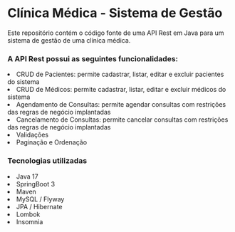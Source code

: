 <h1> Clínica Médica - Sistema de Gestão </h1>

<p> Este repositório contém o código fonte de uma API Rest em Java para um sistema de gestão de uma clínica médica.</p>


<h3> A API Rest possui as seguintes funcionalidades:</h3>

<li>CRUD de Pacientes: permite cadastrar, listar, editar e excluir pacientes do sistema</li>
<li>CRUD de Médicos: permite cadastrar, listar, editar e excluir médicos do sistema</li>
<li>Agendamento de Consultas: permite agendar consultas com restrições das regras de negócio implantadas</li>
<li>Cancelamento de Consultas: permite cancelar consultas com restrições das regras de negócio implantadas</li>
<li>Validações</li>
<li>Paginação e Ordenação</li>


<h3>Tecnologias utilizadas</h3>

<li>Java 17</li>
<li>SpringBoot 3</li>
<li>Maven</li>
<li>MySQL / Flyway</li>
<li>JPA / Hibernate</li>
<li>Lombok</li>
<li>Insomnia</li>

